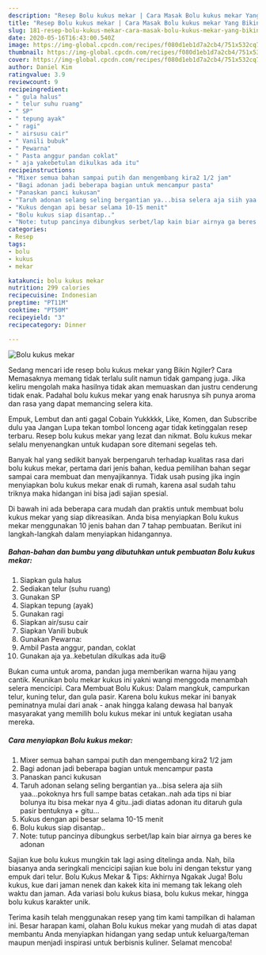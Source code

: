```yaml
---
description: "Resep Bolu kukus mekar | Cara Masak Bolu kukus mekar Yang Bikin Ngiler"
title: "Resep Bolu kukus mekar | Cara Masak Bolu kukus mekar Yang Bikin Ngiler"
slug: 181-resep-bolu-kukus-mekar-cara-masak-bolu-kukus-mekar-yang-bikin-ngiler
date: 2020-05-16T16:43:00.540Z
image: https://img-global.cpcdn.com/recipes/f080d1eb1d7a2cb4/751x532cq70/bolu-kukus-mekar-foto-resep-utama.jpg
thumbnail: https://img-global.cpcdn.com/recipes/f080d1eb1d7a2cb4/751x532cq70/bolu-kukus-mekar-foto-resep-utama.jpg
cover: https://img-global.cpcdn.com/recipes/f080d1eb1d7a2cb4/751x532cq70/bolu-kukus-mekar-foto-resep-utama.jpg
author: Daniel Kim
ratingvalue: 3.9
reviewcount: 9
recipeingredient:
- " gula halus"
- " telur suhu ruang"
- " SP"
- " tepung ayak"
- " ragi"
- " airsusu cair"
- " Vanili bubuk"
- " Pewarna"
- " Pasta anggur pandan coklat"
- " aja yakebetulan dikulkas ada itu"
recipeinstructions:
- "Mixer semua bahan sampai putih dan mengembang kira2 1/2 jam"
- "Bagi adonan jadi beberapa bagian untuk mencampur pasta"
- "Panaskan panci kukusan"
- "Taruh adonan selang seling bergantian ya...bisa selera aja siih yaa...pokoknya hrs full sampe batas cetakan..nah ada tips ni biar bolunya itu bisa mekar nya 4 gitu..jadi diatas adonan itu ditaruh gula pasir bentuknya + gitu..."
- "Kukus dengan api besar selama 10-15 menit"
- "Bolu kukus siap disantap.."
- "Note: tutup pancinya dibungkus serbet/lap kain biar airnya ga beres ke adonan"
categories:
- Resep
tags:
- bolu
- kukus
- mekar

katakunci: bolu kukus mekar 
nutrition: 299 calories
recipecuisine: Indonesian
preptime: "PT11M"
cooktime: "PT50M"
recipeyield: "3"
recipecategory: Dinner

---
```



![Bolu kukus mekar](https://img-global.cpcdn.com/recipes/f080d1eb1d7a2cb4/751x532cq70/bolu-kukus-mekar-foto-resep-utama.jpg)

Sedang mencari ide resep bolu kukus mekar yang Bikin Ngiler? Cara Memasaknya memang tidak terlalu sulit namun tidak gampang juga. Jika keliru mengolah maka hasilnya tidak akan memuaskan dan justru cenderung tidak enak. Padahal bolu kukus mekar yang enak harusnya sih punya aroma dan rasa yang dapat memancing selera kita.

Empuk, Lembut dan anti gagal Cobain Yukkkkk, Like, Komen, dan Subscribe dulu yaa Jangan Lupa tekan tombol lonceng agar tidak ketinggalan resep terbaru. Resep bolu kukus mekar yang lezat dan nikmat. Bolu kukus mekar selalu menyenangkan untuk kudapan sore ditemani segelas teh.

Banyak hal yang sedikit banyak berpengaruh terhadap kualitas rasa dari bolu kukus mekar, pertama dari jenis bahan, kedua pemilihan bahan segar sampai cara membuat dan menyajikannya. Tidak usah pusing jika ingin menyiapkan bolu kukus mekar enak di rumah, karena asal sudah tahu triknya maka hidangan ini bisa jadi sajian spesial.


Di bawah ini ada beberapa cara mudah dan praktis untuk membuat bolu kukus mekar yang siap dikreasikan. Anda bisa menyiapkan Bolu kukus mekar menggunakan 10 jenis bahan dan 7 tahap pembuatan. Berikut ini langkah-langkah dalam menyiapkan hidangannya.

<!--inarticleads1-->

##### Bahan-bahan dan bumbu yang dibutuhkan untuk pembuatan Bolu kukus mekar:

1. Siapkan  gula halus
1. Sediakan  telur (suhu ruang)
1. Gunakan  SP
1. Siapkan  tepung (ayak)
1. Gunakan  ragi
1. Siapkan  air/susu cair
1. Siapkan  Vanili bubuk
1. Gunakan  Pewarna:
1. Ambil  Pasta anggur, pandan, coklat
1. Gunakan  aja ya..kebetulan dikulkas ada itu😆


Bukan cuma untuk aroma, pandan juga memberikan warna hijau yang cantik. Keunikan bolu mekar kukus ini yakni wangi menggoda menambah selera mencicipi. Cara Membuat Bolu Kukus: Dalam mangkuk, campurkan telur, kuning telur, dan gula pasir. Karena bolu kukus mekar ini banyak peminatnya mulai dari anak - anak hingga kalang dewasa hal banyak masyarakat yang memilih bolu kukus mekar ini untuk kegiatan usaha mereka. 

<!--inarticleads2-->

##### Cara menyiapkan Bolu kukus mekar:

1. Mixer semua bahan sampai putih dan mengembang kira2 1/2 jam
1. Bagi adonan jadi beberapa bagian untuk mencampur pasta
1. Panaskan panci kukusan
1. Taruh adonan selang seling bergantian ya...bisa selera aja siih yaa...pokoknya hrs full sampe batas cetakan..nah ada tips ni biar bolunya itu bisa mekar nya 4 gitu..jadi diatas adonan itu ditaruh gula pasir bentuknya + gitu...
1. Kukus dengan api besar selama 10-15 menit
1. Bolu kukus siap disantap..
1. Note: tutup pancinya dibungkus serbet/lap kain biar airnya ga beres ke adonan


Sajian kue bolu kukus mungkin tak lagi asing ditelinga anda. Nah, bila biasanya anda seringkali mencicipi sajian kue bolu ini dengan tekstur yang empuk dari telur. Bolu Kukus Mekar &amp; Tips: Akhirnya Ngakak Juga! Bolu kukus, kue dari jaman nenek dan kakek kita ini memang tak lekang oleh waktu dan jaman. Ada variasi bolu kukus biasa, bolu kukus mekar, hingga bolu kukus karakter unik. 

Terima kasih telah menggunakan resep yang tim kami tampilkan di halaman ini. Besar harapan kami, olahan Bolu kukus mekar yang mudah di atas dapat membantu Anda menyiapkan hidangan yang sedap untuk keluarga/teman maupun menjadi inspirasi untuk berbisnis kuliner. Selamat mencoba!

